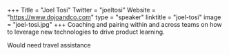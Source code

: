 +++
Title = "Joel Tosi"
Twitter = "joeltosi"
Website = "https://www.dojoandco.com"
type = "speaker"
linktitle = "joel-tosi"
image = "joel-tosi.jpg"
+++
Coaching and pairing within and across teams on how to leverage new technologies to drive product learning.

Would need travel assistance
